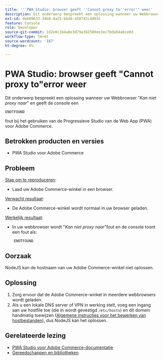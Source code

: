 ```yaml
---
title: '''PWA Studio: browser geeft ''Cannot proxy to''error'' weer'
description: Dit onderwerp bespreekt een oplossing wanneer uw Webbrowser "*Kan volmacht aan*"toont en de console toont een
exl-id: de689633-34b8-4a25-bbd0-a58742c4d03c
feature: Console
role: Developer
source-git-commit: 1d2e0c1b4a8e3d79a362500ee3ec7bde84a6ce0d
workflow-type: tm+mt
source-wordcount: '187'
ht-degree: 0%

---
```


# PWA Studio: browser geeft &quot;Cannot proxy to&quot;error weer

Dit onderwerp bespreekt een oplossing wanneer uw Webbrowser &quot;*Kan niet proxy naar*&quot; en geeft de console een

```
ENOTFOUND
```

fout bij het gebruiken van de Progressieve Studio van de Web App (PWA) voor Adobe Commerce.

## Betrokken producten en versies

* PWA Studio voor Adobe Commerce

## Probleem

<u>Stap om te reproduceren</u>:

* Laad uw Adobe Commerce-winkel in een browser.

<u>Verwacht resultaat</u>:

* De Adobe Commerce-winkel wordt normaal in uw browser geladen.

<u>Werkelijk resultaat</u>:

* In uw webbrowser wordt &quot;*Kan niet proxy naar*&quot;fout en de console toont een fout als:

```
    ENOTFOUND
```


## Oorzaak

NodeJS kan de hostnaam van uw Adobe Commerce-winkel niet oplossen.

## Oplossing

1. Zorg ervoor dat de Adobe Commerce-winkel in meerdere webbrowsers wordt geladen.
1. Als u een lokale DNS server of VPN in werking stelt, voeg een ingang aan uw hostfile toe (die in wordt gevestigd `/etc/hosts`) en dit domein handmatig toewijzen ([Algemene instructies voor het bewerken van hostbestanden](https://linuxize.com/post/how-to-edit-your-hosts-file/)), dus NodeJS kan het oplossen.

## Gerelateerde lezing

* [PWA Studio voor Adobe Commerce-documentatie](https://magento.github.io/pwa-studio/)
* [Gereedschappen en bibliotheken](https://magento.github.io/pwa-studio/technologies/tools-libraries/)
